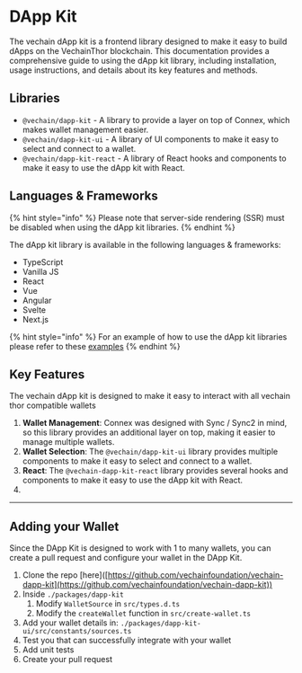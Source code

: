 # DApp Kit

The vechain dApp kit is a frontend library designed to make it easy to build dApps on the VechainThor blockchain. This documentation provides a comprehensive guide to using the dApp kit library, including installation, usage instructions, and details about its key features and methods.

## Libraries

* `@vechain/dapp-kit` - A library to provide a layer on top of Connex, which makes wallet management easier.
* `@vechain/dapp-kit-ui` - A library of UI components to make it easy to select and connect to a wallet.
* `@vechain/dapp-kit-react` - A library of React hooks and components to make it easy to use the dApp kit with React.

## Languages & Frameworks

{% hint style="info" %}
Please note that server-side rendering (SSR) must be disabled when using the dApp kit libraries.
{% endhint %}

The dApp kit library is available in the following languages & frameworks:

* TypeScript
* Vanilla JS
* React
* Vue
* Angular
* Svelte
* Next.js

{% hint style="info" %}
For an example of how to use the dApp kit libraries please refer to these [examples](https://github.com/vechainfoundation/vechain-dapp-kit/tree/main/apps)
{% endhint %}

## Key Features

The vechain dApp kit is designed to make it easy to interact with all vechain thor compatible wallets

1. **Wallet Management**: Connex was designed with Sync / Sync2 in mind, so this library provides an additional layer on top, making it easier to manage multiple wallets.
2. **Wallet Selection**: The `@vechain/dapp-kit-ui` library provides multiple components to make it easy to select and connect to a wallet.
3. **React**: The `@vechain-dapp-kit-react` library provides several hooks and components to make it easy to use the dApp kit with React.
4.

***

## Adding your Wallet

Since the DApp Kit is designed to work with 1 to many wallets, you can create a pull request and configure your wallet in the DApp Kit.

1. Clone the repo \[here]\([https://github.com/vechainfoundation/vechain-dapp-kit](https://github.com/vechainfoundation/vechain-dapp-kit))
2. Inside `./packages/dapp-kit`&#x20;
   1. Modify `WalletSource` in `src/types.d.ts`
   2. Modify the `createWallet` function in `src/create-wallet.ts`
3. Add your wallet details in: `./packages/dapp-kit-ui/src/constants/sources.ts`
4. Test you that can successfully integrate with your wallet
5. Add unit tests
6. Create your pull request
